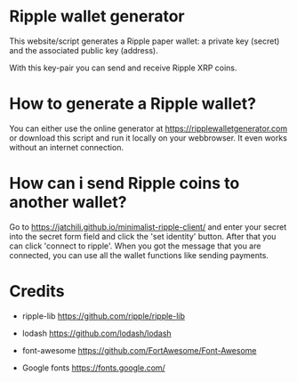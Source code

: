 # Ripple wallet generator
This website/script generates a Ripple paper wallet: a private key (secret) and the associated public key (address). 

With this key-pair you can send and receive Ripple XRP coins.

# How to generate a Ripple wallet?
You can either use the online generator at https://ripplewalletgenerator.com or download this script and run it locally on your webbrowser. It even works without an internet connection.

# How can i send Ripple coins to another wallet?
Go to https://jatchili.github.io/minimalist-ripple-client/ and enter your secret into the secret form field and click the 'set identity' button. After that you can click 'connect to ripple'. When you got the message that you are connected, you can use all the wallet functions like sending payments.

# Credits

- ripple-lib
https://github.com/ripple/ripple-lib

- lodash
https://github.com/lodash/lodash

- font-awesome
https://github.com/FortAwesome/Font-Awesome

- Google fonts
https://fonts.google.com/
